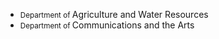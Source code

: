 <div class="au-body au-body--dark">
  <ul class="au-keyword-list au-keyword-list--dark au-link-list">
    <li>
      <small class="au-keyword-list__small">Department of </small>
      Agriculture and Water Resources
    </li>
    <li>
      <small class="au-keyword-list__small">Department of </small>
      Communications and the Arts
    </li>
  </ul>
</div>
